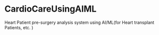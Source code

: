 # CardioCareUsingAIML
 Heart Patient pre-surgery analysis system using AI/ML(for Heart transplant  Patients, etc. ) 
